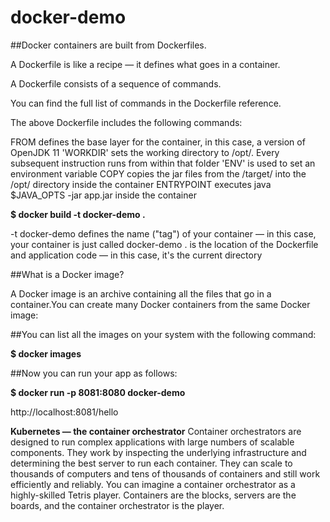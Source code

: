 # docker-demo

##Docker containers are built from Dockerfiles.

A Dockerfile is like a recipe — it defines what goes in a container.

A Dockerfile consists of a sequence of commands.

You can find the full list of commands in the Dockerfile reference.

The above Dockerfile includes the following commands:

FROM defines the base layer for the container, in this case, a version of OpenJDK 11
'WORKDIR' sets the working directory to /opt/. Every subsequent instruction runs from within that folder
'ENV' is used to set an environment variable
COPY copies the jar files from the /target/ into the /opt/ directory inside the container
ENTRYPOINT executes java $JAVA_OPTS -jar app.jar inside the container

**$ docker build -t docker-demo .**

-t docker-demo defines the name ("tag") of your container — in this case, your container is just called docker-demo
. is the location of the Dockerfile and application code — in this case, it's the current directory

##What is a Docker image?

A Docker image is an archive containing all the files that go in a container.You can create many Docker containers from the same Docker image:

##You can list all the images on your system with the following command:

**$ docker images**

##Now you can run your app as follows:

**$ docker run -p 8081:8080 docker-demo**

http://localhost:8081/hello

**Kubernetes — the container orchestrator**
Container orchestrators are designed to run complex applications with large numbers of scalable components.
They work by inspecting the underlying infrastructure and determining the best server to run each container.
They can scale to thousands of computers and tens of thousands of containers and still work efficiently and reliably.
You can imagine a container orchestrator as a highly-skilled Tetris player.
Containers are the blocks, servers are the boards, and the container orchestrator is the player.


